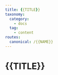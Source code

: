 ```yaml
---
title: {{TITLE}}
taxonomy:
  category:
    - docs
  tag:
    - content
routes:
  canonical: /{{NAME}}
---
```

# {{TITLE}}
